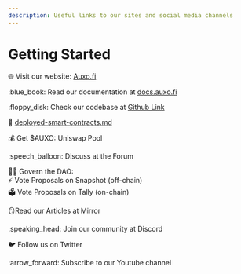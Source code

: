 ```yaml
---
description: Useful links to our sites and social media channels
---
```


# Getting Started

🌐 Visit our website: [Auxo.fi](http://auxo.fi)

:blue\_book: Read our documentation at [docs.auxo.fi](https://docs.auxo.fi/)

:floppy\_disk: Check our codebase at [Github Link](https://github.com/AuxoDAO)

📎 [deployed-smart-contracts.md](developers/deployed-smart-contracts.md "mention")

:moneybag: Get $AUXO: Uniswap Pool

:speech\_balloon: Discuss at the Forum

:judge: Govern the DAO: \
&#x20;    :zap: Vote Proposals on Snapshot (off-chain)\
&#x20;    󠁔󠁔🗳️ Vote Proposals on Tally (on-chain)

:mirror:Read our Articles at Mirror

:speaking\_head: Join our community at Discord

:bird: Follow us on Twitter

:arrow\_forward: Subscribe to our Youtube channel
